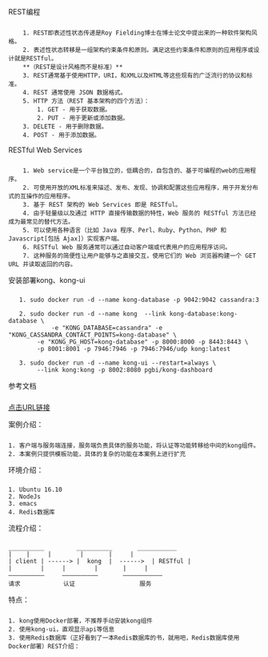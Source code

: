 REST编程
###
        1. REST即表述性状态传递是Roy Fielding博士在博士论文中提出来的一种软件架构风格。
        2. 表述性状态转移是一组架构约束条件和原则。满足这些约束条件和原则的应用程序或设计就是RESTful。
		**（REST是设计风格而不是标准）**
        3. REST通常基于使用HTTP，URI，和XML以及HTML等这些现有的广泛流行的协议和标准。
        4. REST 通常使用 JSON 数据格式。
        5. HTTP 方法（REST 基本架构的四个方法）：
        	1. GET - 用于获取数据。
        	2. PUT - 用于更新或添加数据。
        3. DELETE - 用于删除数据。
        4. POST - 用于添加数据。

RESTful Web Services
###
        1. Web service是一个平台独立的，低耦合的，自包含的、基于可编程的web的应用程序。
        2. 可使用开放的XML标准来描述、发布、发现、协调和配置这些应用程序，用于开发分布式的互操作的应用程序。
        3. 基于 REST 架构的 Web Services 即是 RESTful。
        4. 由于轻量级以及通过 HTTP 直接传输数据的特性，Web 服务的 RESTful 方法已经成为最常见的替代方法。
        5. 可以使用各种语言（比如 Java 程序、Perl、Ruby、Python、PHP 和 Javascript[包括 Ajax]）实现客户端。
        6. RESTful Web 服务通常可以通过自动客户端或代表用户的应用程序访问。
        7. 这种服务的简便性让用户能够与之直接交互，使用它们的 Web 浏览器构建一个 GET URL 并读取返回的内容。

安装部署kong、kong-ui
###
       1. sudo docker run -d --name kong-database -p 9042:9042 cassandra:3

       2. sudo docker run -d --name kong  --link kong-database:kong-database \
       	        -e "KONG_DATABASE=cassandra" -e "KONG_CASSANDRA_CONTACT_POINTS=kong-database" \
    		-e "KONG_PG_HOST=kong-database" -p 8000:8000 -p 8443:8443 \
   	        -p 8001:8001 -p 7946:7946 -p 7946:7946/udp kong:latest

       3. sudo docker run -d --name kong-ui --restart=always \ 
    		--link kong:kong -p 8002:8080 pgbi/kong-dashboard

参考文档
###

[点击URL链接](http://www.cnblogs.com/SummerinShire/category/861287.html)

案例介绍：
###
	1. 客户端与服务端连接，服务端负责具体的服务功能，将认证等功能转移给中间的kong组件。
	2. 本案例只提供模板功能，具体的复杂的功能在本案例上进行扩充

环境介绍：
###
	1. Ubuntu 16.10
	2. NodeJs
	3. emacs
	4. Redis数据库

流程介绍：
###
	__________         __________		___________
	|	 |	   |        |		|	  |
	| client | ------> |  kong  |  ------>  | RESTful |
	|        | 	   |        |  		|	  |
	——————————	   ——————————		———————————
   	请求		      认证                  服务

特点：
###
	1. kong使用Docker部署，不推荐手动安装kong组件
	2. 使用kong-ui，直观显示api等信息
	3. 使用Redis数据库（正好看到了一本Redis数据库的书，就用吧，Redis数据库使用Docker部署）REST介绍：
